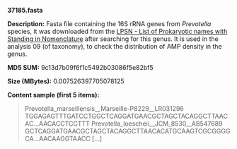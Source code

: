 **37185.fasta**

**Description:**	Fasta file containing the 16S rRNA genes from *Prevotella* species,
                        it was downloaded from the [LPSN - List of Prokaryotic names with Standing in Nomenclature](lpsn.dsmz.de)
                        after searching for this genus. It is used in the analysis 09 (of taxonomy),
                        to check the distribution of AMP density in the genus.

**MD5 SUM:**	9c13d7b09f6f1c5492b03086f5e82bf5

**Size (MBytes):**	0.007526397705078125

**Content sample (first 5 items):**

>Prevotella_marseillensis__Marseille-P8229__LR031296
TGGAGAGTTTGATCCTGGCTCAGGATGAACGCTAGCTACAGGCTTAACAC...AACACCTCCTTT
>Prevotella_loescheii__JCM_8530__AB547689
GCTCAGGATGAACGCTAGCTACAGGCTTAACACATGCAAGTCGCGGGGCA...AACAAGGTAACC
[...]
